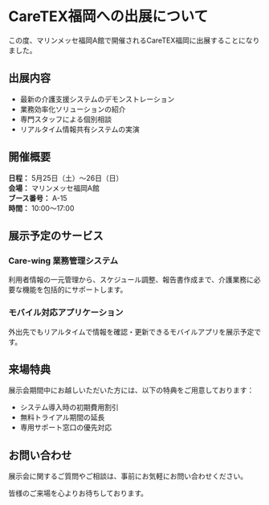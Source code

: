 # CareTEX福岡への出展について

この度、マリンメッセ福岡A館で開催されるCareTEX福岡に出展することになりました。

## 出展内容

- 最新の介護支援システムのデモンストレーション
- 業務効率化ソリューションの紹介
- 専門スタッフによる個別相談
- リアルタイム情報共有システムの実演

## 開催概要

**日程：** 5月25日（土）〜26日（日）  
**会場：** マリンメッセ福岡A館  
**ブース番号：** A-15  
**時間：** 10:00〜17:00

## 展示予定のサービス

### Care-wing 業務管理システム
利用者情報の一元管理から、スケジュール調整、報告書作成まで、介護業務に必要な機能を包括的にサポートします。

### モバイル対応アプリケーション
外出先でもリアルタイムで情報を確認・更新できるモバイルアプリを展示予定です。

## 来場特典

展示会期間中にお越しいただいた方には、以下の特典をご用意しております：

- システム導入時の初期費用割引
- 無料トライアル期間の延長
- 専用サポート窓口の優先対応

## お問い合わせ

展示会に関するご質問やご相談は、事前にお気軽にお問い合わせください。

皆様のご来場を心よりお待ちしております。